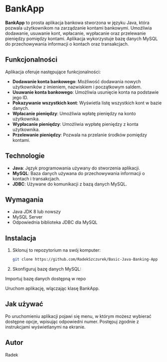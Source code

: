 # BankApp

**BankApp** to prosta aplikacja bankowa stworzona w języku Java, która pozwala użytkownikom na zarządzanie kontami bankowymi. Umożliwia dodawanie, usuwanie kont, wpłacanie, wypłacanie oraz przelewanie pieniędzy pomiędzy kontami. Aplikacja wykorzystuje bazę danych MySQL do przechowywania informacji o kontach oraz transakcjach.

## Funkcjonalności

Aplikacja oferuje następujące funkcjonalności:

- **Dodawanie konta bankowego**: Możliwość dodawania nowych użytkowników z imieniem, nazwiskiem i początkowym saldem.
- **Usuwanie konta bankowego**: Umożliwia usunięcie konta na podstawie jego ID.
- **Pokazywanie wszystkich kont**: Wyświetla listę wszystkich kont w bazie danych.
- **Wpłacanie pieniędzy**: Umożliwia wpłatę pieniędzy na konto użytkownika.
- **Wypłacanie pieniędzy**: Umożliwia wypłatę pieniędzy z konta użytkownika.
- **Przelewanie pieniędzy**: Pozwala na przelanie środków pomiędzy kontami.

## Technologie

- **Java**: Język programowania używany do stworzenia aplikacji.
- **MySQL**: Baza danych używana do przechowywania informacji o kontach i transakcjach.
- **JDBC**: Używane do komunikacji z bazą danych MySQL.
  
## Wymagania

- Java JDK 8 lub nowszy
- MySQL Server
- Odpowiednia biblioteka JDBC dla MySQL

## Instalacja

1. Sklonuj to repozytorium na swój komputer:

   ```bash
   git clone https://github.com/RadekSzczurek/Basic-Java-Banking-App

2. Skonfiguruj bazę danych MySQL:

Importuj bazę danych dostępną w repo

Uruchom aplikację, wlączając klasę BankApp.

## Jak używać
Po uruchomieniu aplikacji pojawi się menu, w którym możesz wybierać dostępne opcje, wpisując odpowiedni numer.
Postępuj zgodnie z instrukcjami wyświetlanymi na ekranie.

## Autor
Radek

